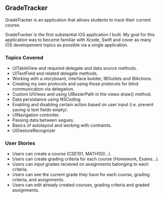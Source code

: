 ## GradeTracker
GradeTracker is an application that allows students to track their current course.

GradeTracker is the first substantial iOS application I built. My goal for this application was to become familiar with Xcode, Swift
and cover as many iOS developement topics as possible via a single application. 

### Topics Covered
- UITableView and required delegate and data source methods.
- UITextField and related delegate methods.
- Working with a storyboard, interface builder, IBOutlets and IBActions.
- Creating my own protocols and using those protocols for blind communication via delegation.
- Custom UIViews and using UIBezierPath in the views draw() method.
- Data persistance using NSCoding
- Enabling and disabling certain action based on user input (i.e. prevent saving is text fields empty).
- UINavigation controller.
- Passing data between segues.
- Basics of autolayout and working with contraints.
- UIGestureRecognizer


### User Stories
- Users can create a course (CSE101, MATH100...).
- Users can create grading criteria for each course (Homework, Exams...).
- Users can input grades recieved on assignments belonging to each criteria.
- Users can see the current grade they have for each course, grading criteria, and assignments.
- Users can edit already created courses, grading criteria and graded assignments.
